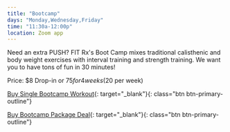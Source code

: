 ```yaml
---
title: "Bootcamp"
days: "Monday,Wednesday,Friday"
time: "11:30a-12:00p"
location: Zoom app
---
```

Need an extra PUSH? FIT Rx's Boot Camp mixes traditional calisthenic and body weight exercises with interval training and strength training. We want you to have tons of fun in 30 minutes!

Price:
$8 Drop-in or $75 for 4 weeks ($20 per week)

[Buy Single Bootcamp Workout](https://app.acuityscheduling.com/schedule.php?owner=16546307&appointmentType=14797117){: target="_blank"}{: class="btn btn-primary-outline"}

[Buy Bootcamp Package Deal](https://app.acuityscheduling.com/catalog.php?owner=16546307&category=Bootcamp+Packages+%28Virtual+via+Zoom%29){: target="_blank"}{: class="btn btn-primary-outline"}